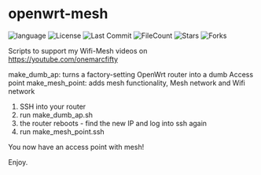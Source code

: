 # openwrt-mesh

![language](https://img.shields.io/github/languages/top/onemarcfifty/openwrt-mesh)    ![License](https://img.shields.io/github/license/onemarcfifty/openwrt-mesh)    ![Last Commit](https://img.shields.io/github/last-commit/onemarcfifty/openwrt-mesh)     ![FileCount](https://img.shields.io/github/directory-file-count/onemarcfifty/openwrt-mesh)    ![Stars](https://img.shields.io/github/stars/onemarcfifty/openwrt-mesh)    ![Forks](https://img.shields.io/github/forks/onemarcfifty/openwrt-mesh)

Scripts to support my Wifi-Mesh videos on https://youtube.com/onemarcfifty

make_dumb_ap:    turns a factory-setting OpenWrt router into a dumb Access point
make_mesh_point: adds mesh functionality, Mesh network and Wifi network

1. SSH into your router
2. run make_dumb_ap.sh
3. the router reboots - find the new IP and log into ssh again
4. run make_mesh_point.ssh

You now have an access point with mesh!

Enjoy.